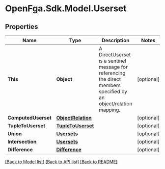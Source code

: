 # OpenFga.Sdk.Model.Userset

## Properties

Name | Type | Description | Notes
------------ | ------------- | ------------- | -------------
**This** | **Object** | A DirectUserset is a sentinel message for referencing the direct members specified by an object/relation mapping. | [optional] 
**ComputedUserset** | [**ObjectRelation**](ObjectRelation.md) |  | [optional] 
**TupleToUserset** | [**TupleToUserset**](TupleToUserset.md) |  | [optional] 
**Union** | [**Usersets**](Usersets.md) |  | [optional] 
**Intersection** | [**Usersets**](Usersets.md) |  | [optional] 
**Difference** | [**Difference**](Difference.md) |  | [optional] 

[[Back to Model list]](../README.md#models) [[Back to API list]](../README.md#api-endpoints) [[Back to README]](../README.md)

